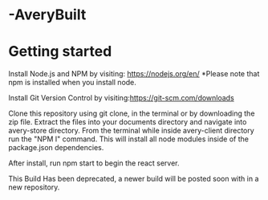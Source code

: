 # -AveryBuilt

# Getting started
Install Node.js and NPM by visiting: https://nodejs.org/en/
*Please note that npm is installed when you install node.

Install Git Version Control by visiting:https://git-scm.com/downloads


Clone this repository using git clone, in the terminal or by downloading the zip file. Extract the files into your documents directory and navigate into avery-store directory. From the terminal while inside avery-client directory run the "NPM I" command. 
This will install all node modules inside of the package.json dependencies. 

After install, run npm start to begin the react server.


This Build Has been deprecated, a newer build will be posted soon with in a new repository.
